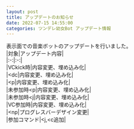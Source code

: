 ```yaml
---
layout: post
title: アップデートのお知らせ
date: 2022-07-15 14:55:00
categories: ツンデレ幼女Bot アップデート情報
---
```

表示面での音楽ボットのアップデートを行いました。<br>|対象|アップデート内容|<br>|:-:|:-:|<br>|VCkick時|内容変更、埋め込み化|<br>|<dc|内容変更、埋め込み化|<br>|<p|内容変更、埋め込み化|<br>|未参加時<p|内容変更、埋め込み化|<br>|未参加時<j|内容変更、埋め込み化|<br>|VC参加時|内容変更、埋め込み化|<br>|<np|プログレスバーデザイン変更|<br>|参加コマンド|<j,<c追加|<br>